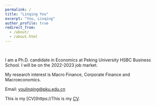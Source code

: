 ```yaml
---
permalink: /
title: "Linqing You"
excerpt: "You, Linqing"
author_profile: true
redirect_from: 
  - /about/
  - /about.html
---
```

<br/>

I am a Ph.D. candidate in Economics at Peking University HSBC Business School. I will be on the 2022-2023 job market.



<!-- I received my PhD from xx in xx.-->

My research interest is Macro Finance, Corporate Finance and Macroeconomics.

Email: [youlinqing@pku.edu.cn](mailto:youlinqing@pku.edu.cn)

This is my [CV](https://This is my [CV](https://youlinqing.github.io/files/CV_LinqingYou.pdf).

